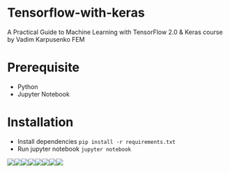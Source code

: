 # Tensorflow-with-keras 
A Practical Guide to Machine Learning with TensorFlow 2.0 &amp; Keras course by  Vadim Karpusenko FEM
# Prerequisite
- Python
- Jupyter Notebook
# Installation

- Install dependencies
        ``pip install -r requirements.txt``
- Run jupyter notebook
        ``jupyter notebook``

[![](https://sourcerer.io/fame/YashMunjal/YashMunjal/Deep-learning-keras/images/0)](https://sourcerer.io/fame/YashMunjal/YashMunjal/Deep-learning-keras/links/0)[![](https://sourcerer.io/fame/YashMunjal/YashMunjal/Deep-learning-keras/images/1)](https://sourcerer.io/fame/YashMunjal/YashMunjal/Deep-learning-keras/links/1)[![](https://sourcerer.io/fame/YashMunjal/YashMunjal/Deep-learning-keras/images/2)](https://sourcerer.io/fame/YashMunjal/YashMunjal/Deep-learning-keras/links/2)[![](https://sourcerer.io/fame/YashMunjal/YashMunjal/Deep-learning-keras/images/3)](https://sourcerer.io/fame/YashMunjal/YashMunjal/Deep-learning-keras/links/3)[![](https://sourcerer.io/fame/YashMunjal/YashMunjal/Deep-learning-keras/images/4)](https://sourcerer.io/fame/YashMunjal/YashMunjal/Deep-learning-keras/links/4)[![](https://sourcerer.io/fame/YashMunjal/YashMunjal/Deep-learning-keras/images/5)](https://sourcerer.io/fame/YashMunjal/YashMunjal/Deep-learning-keras/links/5)[![](https://sourcerer.io/fame/YashMunjal/YashMunjal/Deep-learning-keras/images/6)](https://sourcerer.io/fame/YashMunjal/YashMunjal/Deep-learning-keras/links/6)[![](https://sourcerer.io/fame/YashMunjal/YashMunjal/Deep-learning-keras/images/7)](https://sourcerer.io/fame/YashMunjal/YashMunjal/Deep-learning-keras/links/7)
